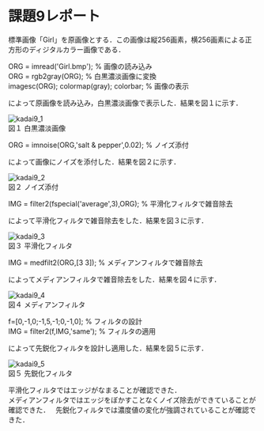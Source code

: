 # 課題9レポート　　
標準画像「Girl」を原画像とする．この画像は縦256画素，横256画素による正方形のディジタルカラー画像である．

ORG = imread('Girl.bmp'); % 画像の読み込み  
ORG = rgb2gray(ORG); % 白黒濃淡画像に変換  
imagesc(ORG); colormap(gray); colorbar; % 画像の表示  

によって原画像を読み込み，白黒濃淡画像で表示した．結果を図１に示す．

![kadai9_1](https://github.com/dolphinhardcore/kadai/blob/master/image/kadai9_1.png)  
図１ 白黒濃淡画像

ORG = imnoise(ORG,'salt & pepper',0.02); % ノイズ添付  

によって画像にノイズを添付した．結果を図２に示す． 

![kadai9_2](https://github.com/dolphinhardcore/kadai/blob/master/image/kadai9_2.png)  
図２ ノイズ添付

IMG = filter2(fspecial('average',3),ORG); % 平滑化フィルタで雑音除去  

によって平滑化フィルタで雑音除去をした．結果を図３に示す． 

![kadai9_3](https://github.com/dolphinhardcore/kadai/blob/master/image/kadai9_3.png)  
図３ 平滑化フィルタ

IMG = medfilt2(ORG,[3 3]); % メディアンフィルタで雑音除去  

によってメディアンフィルタで雑音除去をした．結果を図４に示す． 

![kadai9_4](https://github.com/dolphinhardcore/kadai/blob/master/image/kadai9_4.png)  
図４ メディアンフィルタ

f=[0,-1,0;-1,5,-1;0,-1,0]; % フィルタの設計  
IMG = filter2(f,IMG,'same'); % フィルタの適用  

によって先鋭化フィルタを設計し適用した．結果を図５に示す．

![kadai9_5](https://github.com/dolphinhardcore/kadai/blob/master/image/kadai9_5.png)  
図５ 先鋭化フィルタ

平滑化フィルタではエッジがなまることが確認できた．  
メディアンフィルタではエッジをぼかすことなくノイズ除去ができていることが確認できた．  
先鋭化フィルタでは濃度値の変化が強調されていることが確認できた．
